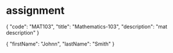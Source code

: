 # assignment

{
    "code": "MAT103",
    "title": "Mathematics-103",
    "description": "mat description"
}

{
    "firstName": "Johnn",
    "lastName": "Smith"
}
